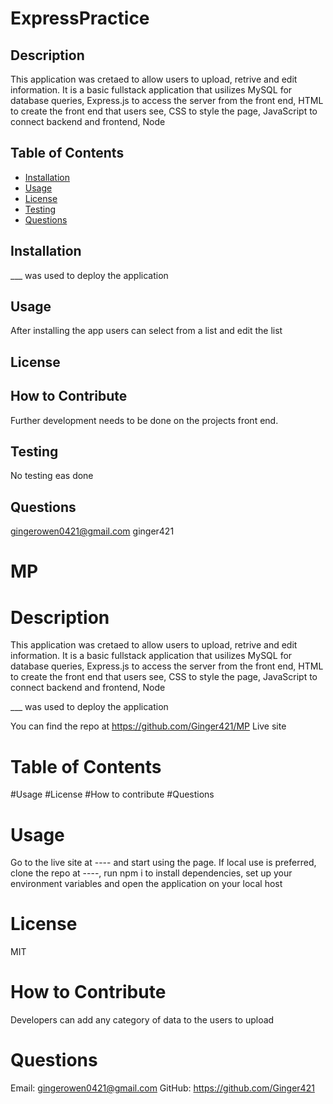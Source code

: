 
# ExpressPractice

## Description
This application was cretaed to allow users to upload, retrive and edit information. It is a basic fullstack application that usilizes MySQL for database queries, Express.js to access the server from the front end, HTML to create the front end that users see, CSS to style the page, JavaScript to connect backend and frontend, Node

## Table of Contents
* [Installation](#installation)
* [Usage](#usage)
* [License](#)
* [Testing](#testing)
* [Questions](#questions)

## Installation 
___ was used to deploy the application

## Usage
After installing the app users can select from a list and edit the list

## License

## How to Contribute 
Further development needs to be done on the projects front end.

## Testing 
No testing eas done

## Questions
gingerowen0421@gmail.com
ginger421





# MP
# Description
This application was cretaed to allow users to upload, retrive and edit information. It is a basic fullstack application that usilizes MySQL for database queries, Express.js to access the server from the front end, HTML to create the front end that users see, CSS to style the page, JavaScript to connect backend and frontend, Node

___ was used to deploy the application

You can find the repo at https://github.com/Ginger421/MP
Live site
# Table of Contents
#Usage 
#License
#How to contribute
#Questions

# Usage
Go to the live site at ---- and start using the page. If local use is preferred, clone the repo at ----, run npm i to install dependencies, set up your environment variables and open the application on your local host
# License
MIT
# How to Contribute
Developers can add any category of data to the users to upload
# Questions
Email: gingerowen0421@gmail.com
GitHub: https://github.com/Ginger421

